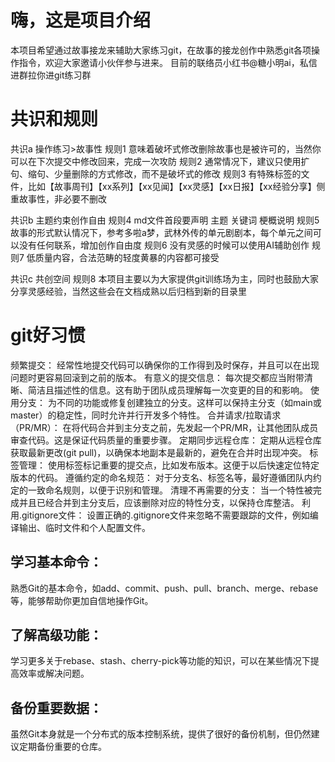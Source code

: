 # 嗨，这是项目介绍
本项目希望通过故事接龙来辅助大家练习git，在故事的接龙创作中熟悉git各项操作指令，欢迎大家邀请小伙伴参与进来。
目前的联络员小红书@糖小明ai，私信进群拉你进git练习群

# 共识和规则
共识a 操作练习>故事性
规则1 意味着破坏式修改删除故事也是被许可的，当然你可以在下次提交中修改回来，完成一次攻防
规则2 通常情况下，建议只使用扩句、缩句、少量删除的方式修改，而不是破坏式的修改
规则3 有特殊标签的文件，比如【故事周刊】【xx系列】【xx见闻】【xx灵感】【xx日报】【xx经验分享】侧重故事性，非必要不删改

共识b 主题约束创作自由
规则4 md文件首段要声明 主题 关键词 梗概说明
规则5 故事的形式默认情况下，参考多啦a梦，武林外传的单元剧剧本，每个单元之间可以没有任何联系，增加创作自由度
规则6 没有灵感的时候可以使用AI辅助创作
规则7 低质量内容，合法范畴的轻度黄暴的内容都可接受

共识c 共创空间
规则8 本项目主要以为大家提供git训练场为主，同时也鼓励大家分享灵感经验，当然这些会在文档成熟以后归档到新的目录里

# git好习惯
频繁提交：
经常性地提交代码可以确保你的工作得到及时保存，并且可以在出现问题时更容易回滚到之前的版本。
有意义的提交信息：
每次提交都应当附带清晰、简洁且描述性的信息。这有助于团队成员理解每一次变更的目的和影响。
使用分支：
为不同的功能或修复创建独立的分支。这样可以保持主分支（如main或master）的稳定性，同时允许并行开发多个特性。
合并请求/拉取请求（PR/MR）：
在将代码合并到主分支之前，先发起一个PR/MR，让其他团队成员审查代码。这是保证代码质量的重要步骤。
定期同步远程仓库：
定期从远程仓库获取最新更改(git pull)，以确保本地副本是最新的，避免在合并时出现冲突。
标签管理：
使用标签标记重要的提交点，比如发布版本。这便于以后快速定位特定版本的代码。
遵循约定的命名规范：
对于分支名、标签名等，最好遵循团队内约定的一致命名规则，以便于识别和管理。
清理不再需要的分支：
当一个特性被完成并且已经合并到主分支后，应该删除对应的特性分支，以保持仓库整洁。
利用.gitignore文件：
设置正确的.gitignore文件来忽略不需要跟踪的文件，例如编译输出、临时文件和个人配置文件。
## 学习基本命令：
熟悉Git的基本命令，如add、commit、push、pull、branch、merge、rebase等，能够帮助你更加自信地操作Git。
## 了解高级功能：
学习更多关于rebase、stash、cherry-pick等功能的知识，可以在某些情况下提高效率或解决问题。
## 备份重要数据：
虽然Git本身就是一个分布式的版本控制系统，提供了很好的备份机制，但仍然建议定期备份重要的仓库。
